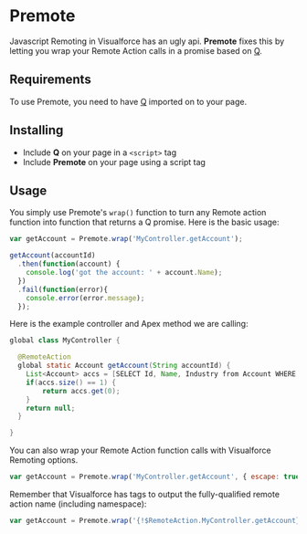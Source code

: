 # Premote

Javascript Remoting in Visualforce has an ugly api. **Premote** fixes this by letting you wrap your Remote Action calls in a promise based on [Q](https://github.com/kriskowal/q).

## Requirements

To use Premote, you need to have [Q](https://github.com/kriskowal/q) imported on to your page.

## Installing

* Include **Q** on your page in a `<script>` tag
* Include **Premote** on your page using a script tag

## Usage

You simply use Premote's `wrap()` function to turn any Remote action function into function that returns a Q promise. Here is the basic usage:

```js
var getAccount = Premote.wrap('MyController.getAccount');

getAccount(accountId)
  .then(function(account) {
    console.log('got the account: ' + account.Name);
  })
  .fail(function(error){
    console.error(error.message);
  });
```

Here is the example controller and Apex method we are calling:

```java
global class MyController {

  @RemoteAction
  global static Account getAccount(String accountId) {
    List<Account> accs = [SELECT Id, Name, Industry from Account WHERE Id = :accountId LIMIT 1];
    if(accs.size() == 1) {
        return accs.get(0);
    }
    return null;
  }

}
```

You can also wrap your Remote Action function calls with Visualforce Remoting options.

```js
var getAccount = Premote.wrap('MyController.getAccount', { escape: true, timeout: 10000 });
```

Remember that Visualforce has tags to output the fully-qualified remote action name (including namespace):

```js
var getAccount = Premote.wrap('{!$RemoteAction.MyController.getAccount}');
```